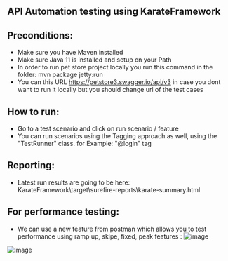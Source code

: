 ## API Automation testing using KarateFramework
Preconditions:
-
  - Make sure you have Maven installed
  - Make sure Java 11 is installed and setup on your Path
  - In order to run pet store project locally you run this command in the folder: mvn package jetty:run
  - You can this URL https://petstore3.swagger.io/api/v3 in case you dont want to run it locally but you should change url of the test cases

How to run:
-
- Go to a test scenario and click on run scenario / feature
- You can run scenarios using the Tagging approach as well, using the "TestRunner" class. for Example: "@login" tag

Reporting:
- 
  - Latest run results are going to be here: KarateFramework\target\surefire-reports\karate-summary.html



 For performance testing:
-
- We can use a new feature from postman which allows you to test performance using ramp up, skipe, fixed, peak features :
![image](https://github.com/stephen1995/VenonSolutionTest/assets/17716677/26d32361-cf2b-46be-a62b-2ecd7e355ee9)

![image](https://github.com/stephen1995/VenonSolutionTest/assets/17716677/5453c3d6-265b-4dcf-b6a3-31e854bcbfeb)


